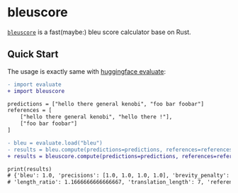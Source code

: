 # bleuscore

[`bleuscore`](https://github.com/shenxiangzhuang/bleuscore)
is a fast(maybe:) bleu score calculator base on Rust.


## Quick Start
The usage is exactly same with [huggingface evaluate](https://huggingface.co/spaces/evaluate-metric/bleu):

```diff
- import evaluate
+ import bleuscore

predictions = ["hello there general kenobi", "foo bar foobar"]
references = [
    ["hello there general kenobi", "hello there !"],
    ["foo bar foobar"]
]

- bleu = evaluate.load("bleu")
- results = bleu.compute(predictions=predictions, references=references)
+ results = bleuscore.compute(predictions=predictions, references=references)

print(results)
# {'bleu': 1.0, 'precisions': [1.0, 1.0, 1.0, 1.0], 'brevity_penalty': 1.0, 
# 'length_ratio': 1.1666666666666667, 'translation_length': 7, 'reference_length': 6}

```
